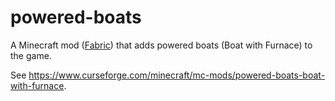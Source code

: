 # powered-boats

A Minecraft mod ([Fabric](https://fabricmc.net/)) that adds powered boats (Boat with Furnace) to the game.

See https://www.curseforge.com/minecraft/mc-mods/powered-boats-boat-with-furnace.